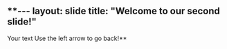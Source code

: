 **---
layout: slide
title: "Welcome to our second slide!"
---
Your text
Use the left arrow to go back!**
